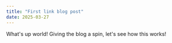 ```yaml
---
title: "First link blog post"
date: 2025-03-27
---
```


What's up world! Giving the blog a spin, let's see how this works!
